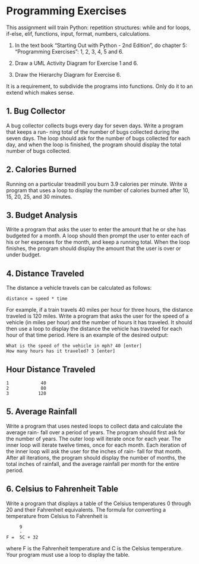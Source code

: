 # Programming Exercises #

This assignment will train Python: repetition structures: while and for
loops, if-else, elif, functions, input, format, numbers, calculations.

1. In the text book “Starting Out with Python - 2nd Edition”,
   do chapter 5: “Programming Exercises”: 1, 2, 3, 4, 5 and 6.

2. Draw a UML Activity Diagram for Exercise 1 and 6.
3. Draw the Hierarchy Diagram for Exercise 6.

It is a requirement, to subdivide the programs into functions. Only do
it to an extend which makes sense.


##  1. Bug Collector ##

A bug collector collects bugs every day for seven days. Write a program that keeps a run-
ning total of the number of bugs collected during the seven days. The loop should ask for
the number of bugs collected for each day, and when the loop is finished, the program
should display the total number of bugs collected.

## 2. Calories Burned ##

Running on a particular treadmill you burn 3.9 calories per minute. Write a program
that uses a loop to display the number of calories burned after 10, 15, 20, 25, and 30
minutes.

## 3. Budget Analysis ##

Write a program that asks the user to enter the amount that he or she has budgeted for a
month. A loop should then prompt the user to enter each of his or her expenses for the
month, and keep a running total. When the loop finishes, the program should display the
amount that the user is over or under budget.

## 4. Distance Traveled ###
The distance a vehicle travels can be calculated as follows:

    distance = speed * time
    
For example, if a train travels 40 miles per hour for three hours, the distance traveled is 120
miles. Write a program that asks the user for the speed of a vehicle (in miles per hour) and
the number of hours it has traveled. It should then use a loop to display the distance the
vehicle has traveled for each hour of that time period. Here is an example of the desired
output:

    What is the speed of the vehicle in mph? 40 [enter]
    How many hours has it traveled? 3 [enter]
   Hour    Distance Traveled 
   ---------------------------
    1            40
    2            80
    3           120

## 5. Average Rainfall ##

Write a program that uses nested loops to collect data and calculate the average rain-
fall over a period of years. The program should first ask for the number of years. The
outer loop will iterate once for each year. The inner loop will iterate twelve times, once
for each month. Each iteration of the inner loop will ask the user for the inches of rain-
fall for that month. After all iterations, the program should display the number of
months, the total inches of rainfall, and the average rainfall per month for the entire
period.

## 6. Celsius to Fahrenheit Table ##

Write a program that displays a table of the Celsius temperatures 0 through 20 and their
Fahrenheit equivalents. The formula for converting a temperature from Celsius to
Fahrenheit is

         9
         -
    F =  5C + 32
    
where F is the Fahrenheit temperature and C is the Celsius temperature. Your program
must use a loop to display the table.
